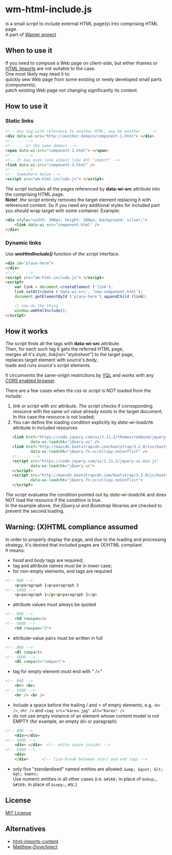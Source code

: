 # wm-html-include.js

is a small *script* to include external HTML page(s) into comprising HTML page.  
A part of  [Wamer project](http://www.wamer.net/)


## When to use it

If you need to compose a Web page on client-side, but either iframes or [HTML Imports]( http://www.w3.org/TR/2013/WD-html-imports-20130514) are not suitable to the case.  
One most likely may need it to:  
quickly sew Web page from some existing or newly developed small parts (components);  
patch existing Web page not changing significantly its content.


## How to use it

### Static links

```html
<!-- Any tag with reference to another HTML, may be another... -->
<div data-wi-src="http://another.domain/component-1.html"> </div>
<!-- ... -->
<!-- ... or the same domain -->
<span data-wi-src="component-2.html"> </span>
<!-- ... -->
<!-- It may even look almost like W3C "import" -->
<link data-wi-src="component-3.html" />
<!-- ... -->
<!-- Somewhere below -->
<script src="wm-html-include.js"> </script>
```

*The script* includes all the pages referenced by **data-wi-src** attribute into the comprising HTML page.  
**Note!**: *the script* entirely removes the target element replacing it with referenced content.
So if you need any additional styles for included part you should wrap target with some container.
Example:

```html
<div style="width: 300px; height: 200px; background: silver;">
    <link data-wi-src="component.html" />
</div>
```

### Dynamic links

Use ***wmHtmlInclude()*** function of *the script* interface.

```html
<div id="place-here">
</div>
<!-- ... -->
<script src="wm-html-include.js"> </script>
<script>
    var link = document.createElement ('link');
    link.setAttribute ('data-wi-src', 'new-component.html');
    document.getElementById ('place-here').appendChild (link);

    // now do the thing
    window.wmHtmlInclude();
</script>
```


## How it works

*The script* finds all the tags with **data-wi-src** attribute.  
Then, for each such tag it gets the referred HTML page,  
merges all it's *style, link[rel="stylesheet"]* to the target page,  
replaces target element with source's *body*,  
loads and runs source's *script* elements.  
  
It circumvents the same-origin restrictions by [YQL](https://developer.yahoo.com/yql/)
and works with any [CORS enabled browser](http://caniuse.com/#feat=cors).
  
There are a few cases when the *css* or *script* is NOT loaded from the include:
 1. *link* or *script* with *src* attribute. *The script* checks if corresponding
 resource with the same *url* value already exists in the target document. In this case the resource
 is not loaded;
 2. You can define the loading condition explicitly by *data-wi-loadchk* attribute in included resources
 ```html
    <link href="https://code.jquery.com/ui/1.11.2/themes/redmond/jquery-ui.min.css" rel="stylesheet"
            data-wi-loadchk="jQuery.ui" />
    <link href="http://maxcdn.bootstrapcdn.com/bootstrap/3.2.0/css/bootstrap.min.css" rel="stylesheet"
            data-wi-loadchk="jQuery.fn.scrollspy.noConflict" />
    <!-- ... -->
    <script src="https://code.jquery.com/ui/1.11.2/jquery-ui.min.js"
            data-wi-loadchk="jQuery.ui">
    </script>
    <script src="http://maxcdn.bootstrapcdn.com/bootstrap/3.2.0/js/bootstrap.min.js"
            data-wi-loadchk="jQuery.fn.scrollspy.noConflict">
    </script>
```
   
*The script* evaluates the condition pointed out by *data-wi-loadchk* and does NOT load
 the resource if the condition is *true*.    
 In the example above, the *jQuery.ui* and *Bootstrap* libraries are checked to prevent the second loading.

## Warning: (X)HTML compliance assumed

In order to properly display the page, and due to the loading and processing strategy, it's desired that included pages are (X)HTML compliant.  
It means:
* *head* and *body* tags are required;
* tag and attribute names must be in lower case;
* for non-empty elements, end tags are required
```html
<!-- BAD -->
    <p>paragraph 1<p>paragraph 2
<!-- GOOD -->
    <p>paragraph 1</p><p>paragraph 2</p>
```
* attribute values must always be quoted
```html
<!-- BAD -->
    <td rowspan=3>
<!-- GOOD -->
    <td rowspan="3">
```
* attribute-value pairs must be written in full
```html
<!-- BAD -->
    <dl compact>
<!-- GOOD -->
    <dl compact="compact">
```
* tag for empty element must end with " />"
```html
<!-- BAD -->
    <hr> <br>
<!-- GOOD -->
    <hr /> <br />
```
* Include a space before the trailing / and > of empty elements, e.g. `<br />`, `<hr />` and `<img src="karen.jpg" alt="Karen" />`
* do not use empty instance of an element whose content model is not EMPTY (for example, an empty div or paragraph)
```html
<!-- BAD -->
    <div></div>
<!-- GOOD -->
    <div> </div>  <!-- white space inside! -->
<!-- GOOD -->
    <div>
    </div>      <!-- line-break between start and end tags -->
```
* only five "standardised" named entities are allowed: `&amp; &quot; &lt; &gt; &apos;`  
  Use numeric entities in all other cases (i.e. `&#160;` in place of `&nbsp;`, `&#169;` in place of `&copy;`, etc.)


## License
[MIT License](http://opensource.org/licenses/MIT)


## Alternatives
* [html-imports-content](https://github.com/adjohnson916/html-imports-content)
* [Matthew-Dove/Inject](https://github.com/Matthew-Dove/Inject)
